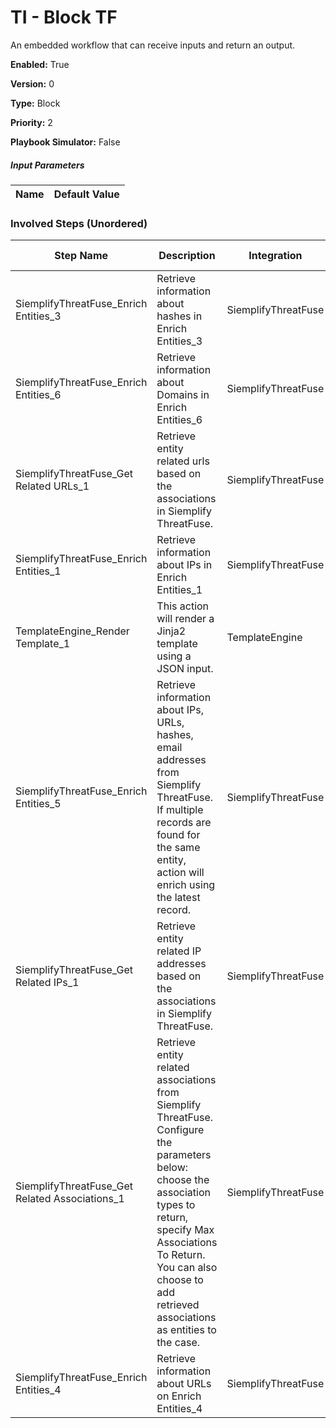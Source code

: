 # TI - Block TF
An embedded workflow that can receive inputs and return an output.



**Enabled:** True

**Version:** 0

**Type:** Block

**Priority:** 2

**Playbook Simulator:** False


##### Input Parameters
|Name|Default Value|
|----|-------------|


### Involved Steps (Unordered)
|Step Name|Description|Integration|Original Action|
|---------|-----------|-----------|---------------|
|SiemplifyThreatFuse_Enrich Entities_3|Retrieve information about hashes in Enrich Entities_3|SiemplifyThreatFuse|Enrich Entities|
|SiemplifyThreatFuse_Enrich Entities_6|Retrieve information about Domains in Enrich Entities_6|SiemplifyThreatFuse|Enrich Entities|
|SiemplifyThreatFuse_Get Related URLs_1|Retrieve entity related urls based on the associations in Siemplify ThreatFuse.|SiemplifyThreatFuse|Get Related URLs|
|SiemplifyThreatFuse_Enrich Entities_1|Retrieve information about IPs  in Enrich Entities_1|SiemplifyThreatFuse|Enrich Entities|
|TemplateEngine_Render Template_1|This action will render a Jinja2 template using a JSON input.  |TemplateEngine|Render Template|
|SiemplifyThreatFuse_Enrich Entities_5|Retrieve information about IPs, URLs, hashes, email addresses from Siemplify ThreatFuse. If multiple records are found for the same entity, action will enrich using the latest record.|SiemplifyThreatFuse|Enrich Entities|
|SiemplifyThreatFuse_Get Related IPs_1|Retrieve entity related IP addresses based on the associations in Siemplify ThreatFuse.|SiemplifyThreatFuse|Get Related IPs|
|SiemplifyThreatFuse_Get Related Associations_1|Retrieve entity related associations from Siemplify ThreatFuse. Configure the parameters below: choose the association types to return, specify Max Associations To Return. You can also choose to add retrieved associations as entities to the case.|SiemplifyThreatFuse|Get Related Associations|
|SiemplifyThreatFuse_Enrich Entities_4|Retrieve information about URLs on Enrich Entities_4|SiemplifyThreatFuse|Enrich Entities|

